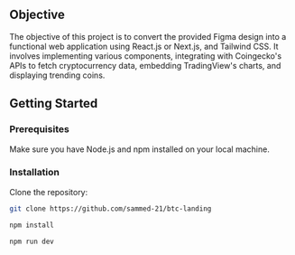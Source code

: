 
## Objective

The objective of this project is to convert the provided Figma design into a functional web application using React.js or Next.js, and Tailwind CSS. It involves implementing various components, integrating with Coingecko's APIs to fetch cryptocurrency data, embedding TradingView's charts, and displaying trending coins.
 

 

## Getting Started

### Prerequisites

Make sure you have Node.js and npm installed on your local machine.

### Installation

Clone the repository:

```bash
git clone https://github.com/sammed-21/btc-landing
```
```bash
npm install
```
```bash
npm run dev
```